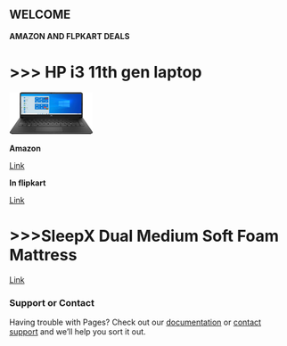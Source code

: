 ## WELCOME 


**AMAZON AND FLPKART DEALS**


<html>
   <body>
      <h1> >>> HP i3 11th gen laptop</h1>
        <img src="hplaptop.jpg" alt="Trulli" width="150" height="75"/>
   </body>
</html>



**Amazon**

[Link](https://www.amazon.in/gp/product/B08XY3843B/ref=as_li_tl?ie=UTF8&tag=rafstore-21&camp=3638&creative=24630&linkCode=as2&creativeASIN=B08XY3843B&linkId=5ba612186936affa8f4a4dfad9857825)


**In flipkart**


[Link](http://fkrt.it/N6QJy8uuuN)

<html>
   <body>
      <h1> >>>SleepX Dual Medium Soft Foam Mattress </h1>
    </body>
 </html>
   
   
   [Link](http://fkrt.it/tn2yhhNNNN)
   
   
### Support or Contact

Having trouble with Pages? Check out our [documentation](https://docs.github.com/categories/github-pages-basics/) or [contact support](https://support.github.com/contact) and we’ll help you sort it out.
